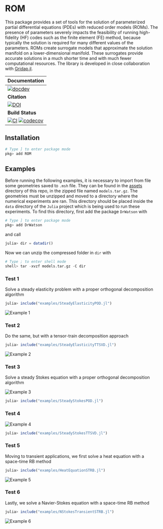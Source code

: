 # ROM

This package provides a set of tools for the solution of parameterized partial differential equations (PDEs) with reduced order models (ROMs). The presence of parameters severely impacts the feasibility of running high-fidelity (HF) codes such as the finite element (FE) method, because typically the solution is required for many different values of the parameters. ROMs create surrogate models that approximate the solution manifold on a lower-dimensional manifold. These surrogates provide accurate solutions in a much shorter time and with much fewer computational resources. The library is developed in close collaboration with [Gridap.jl](https://github.com/gridap/Gridap.jl).

| **Documentation** |
|:------------ |
| [![docdev](https://img.shields.io/badge/docs-dev-blue.svg)](https://nichomueller.github.io/ROM.jl/dev/) |
| **Citation** |
| [![DOI](https://img.shields.io/badge/DOI-10.1016%2Fj.jcp.2022.111162-blue)](https://github.com/nichomueller/rb_julia) |
|**Build Status** |
| [![CI](https://github.com/nichomueller/ROM.jl/workflows/CI/badge.svg)](https://github.com:nichomueller/ROM.jl/actions?query=workflow%3ACI) [![codecov](https://codecov.io/gh/github.com:nichomueller/ROM.jl/branch/main/graph/badge.svg)](https://codecov.io/gh/github.com:nichomueller/ROM.jl) |

## Installation

```julia
# Type ] to enter package mode
pkg> add ROM
```

## Examples

Before running the following examples, it is necessary to import from file some geometries saved to `.msh` file. They can be found in the [assets](https://nichomueller.github.io/ROM.jl/docs/assets) directory of this repo, in the zipped file named `models.tar.gz`. The geometries must be unzipped and moved to a directory where the numerical experiments are ran. This directory should be placed inside the `data` directory of the `Julia` project which is being used to run these experiments. To find this directory, first add the package `DrWatson` with 

```julia
# Type ] to enter package mode
pkg> add DrWatson
```

and call

```julia
julia> dir = datadir()
```

Now we can unzip the compressed folder in `dir` with 

```julia
# Type ; to enter shell mode
shell> tar -xvzf models.tar.gz -C dir
```

### Test 1 

Solve a steady elasticity problem with a proper orthogonal decomposition algorithm

```julia
julia> include("examples/SteadyElasticityPOD.jl")
```
![Example 1](examples/example1.png)

### Test 2

Do the same, but with a tensor-train decomposition approach

```julia
julia> include("examples/SteadyElasticityTTSVD.jl")
```
![Example 2](examples/example2.png)

### Test 3

Solve a steady Stokes equation with a proper orthogonal decomposition algorithm

![Example 3](examples/example3.png)

```julia
julia> include("examples/SteadyStokesPOD.jl")
```

### Test 4 

![Example 4](examples/example4.png)

```julia
julia> include("examples/SteadyStokesTTSVD.jl")
```

### Test 5 

Moving to transient applications, we first solve a heat equation with a space-time RB method

```julia
julia> include("examples/HeatEquationSTRB.jl")
```

![Example 5](examples/example5.png)

### Test 6

Lastly, we solve a Navier-Stokes equation with a space-time RB method

```julia
julia> include("examples/NStokesTransientSTRB.jl")
```

![Example 6](examples/example6.png)